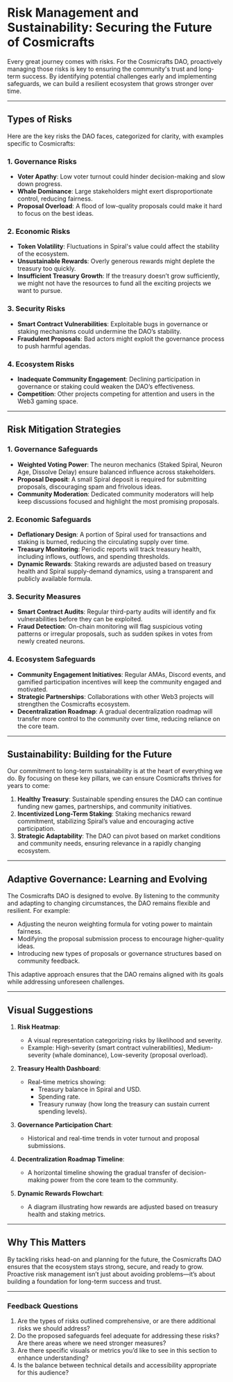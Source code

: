 # Risk Management and Sustainability: Securing the Future of Cosmicrafts

Every great journey comes with risks. For the Cosmicrafts DAO, proactively managing those risks is key to ensuring the community's trust and long-term success. By identifying potential challenges early and implementing safeguards, we can build a resilient ecosystem that grows stronger over time.

---

## Types of Risks

Here are the key risks the DAO faces, categorized for clarity, with examples specific to Cosmicrafts:

### 1. **Governance Risks**

- **Voter Apathy**: Low voter turnout could hinder decision-making and slow down progress.
- **Whale Dominance**: Large stakeholders might exert disproportionate control, reducing fairness.
- **Proposal Overload**: A flood of low-quality proposals could make it hard to focus on the best ideas.

### 2. **Economic Risks**

- **Token Volatility**: Fluctuations in Spiral's value could affect the stability of the ecosystem.
- **Unsustainable Rewards**: Overly generous rewards might deplete the treasury too quickly.
- **Insufficient Treasury Growth**: If the treasury doesn’t grow sufficiently, we might not have the resources to fund all the exciting projects we want to pursue.

### 3. **Security Risks**

- **Smart Contract Vulnerabilities**: Exploitable bugs in governance or staking mechanisms could undermine the DAO’s stability.
- **Fraudulent Proposals**: Bad actors might exploit the governance process to push harmful agendas.

### 4. **Ecosystem Risks**

- **Inadequate Community Engagement**: Declining participation in governance or staking could weaken the DAO’s effectiveness.
- **Competition**: Other projects competing for attention and users in the Web3 gaming space.

---

## Risk Mitigation Strategies

### 1. **Governance Safeguards**

- **Weighted Voting Power**: The neuron mechanics (Staked Spiral, Neuron Age, Dissolve Delay) ensure balanced influence across stakeholders.
- **Proposal Deposit**: A small Spiral deposit is required for submitting proposals, discouraging spam and frivolous ideas.
- **Community Moderation**: Dedicated community moderators will help keep discussions focused and highlight the most promising proposals.

### 2. **Economic Safeguards**

- **Deflationary Design**: A portion of Spiral used for transactions and staking is burned, reducing the circulating supply over time.
- **Treasury Monitoring**: Periodic reports will track treasury health, including inflows, outflows, and spending thresholds.
- **Dynamic Rewards**: Staking rewards are adjusted based on treasury health and Spiral supply-demand dynamics, using a transparent and publicly available formula.

### 3. **Security Measures**

- **Smart Contract Audits**: Regular third-party audits will identify and fix vulnerabilities before they can be exploited.
- **Fraud Detection**: On-chain monitoring will flag suspicious voting patterns or irregular proposals, such as sudden spikes in votes from newly created neurons.

### 4. **Ecosystem Safeguards**

- **Community Engagement Initiatives**: Regular AMAs, Discord events, and gamified participation incentives will keep the community engaged and motivated.
- **Strategic Partnerships**: Collaborations with other Web3 projects will strengthen the Cosmicrafts ecosystem.
- **Decentralization Roadmap**: A gradual decentralization roadmap will transfer more control to the community over time, reducing reliance on the core team.

---

## Sustainability: Building for the Future

Our commitment to long-term sustainability is at the heart of everything we do. By focusing on these key pillars, we can ensure Cosmicrafts thrives for years to come:

1. **Healthy Treasury**: Sustainable spending ensures the DAO can continue funding new games, partnerships, and community initiatives.
2. **Incentivized Long-Term Staking**: Staking mechanics reward commitment, stabilizing Spiral’s value and encouraging active participation.
3. **Strategic Adaptability**: The DAO can pivot based on market conditions and community needs, ensuring relevance in a rapidly changing ecosystem.

---

## Adaptive Governance: Learning and Evolving

The Cosmicrafts DAO is designed to evolve. By listening to the community and adapting to changing circumstances, the DAO remains flexible and resilient. For example:

- Adjusting the neuron weighting formula for voting power to maintain fairness.
- Modifying the proposal submission process to encourage higher-quality ideas.
- Introducing new types of proposals or governance structures based on community feedback.

This adaptive approach ensures that the DAO remains aligned with its goals while addressing unforeseen challenges.

---

## Visual Suggestions

1. **Risk Heatmap**:
   - A visual representation categorizing risks by likelihood and severity.
   - Example: High-severity (smart contract vulnerabilities), Medium-severity (whale dominance), Low-severity (proposal overload).

2. **Treasury Health Dashboard**:
   - Real-time metrics showing:
     - Treasury balance in Spiral and USD.
     - Spending rate.
     - Treasury runway (how long the treasury can sustain current spending levels).

3. **Governance Participation Chart**:
   - Historical and real-time trends in voter turnout and proposal submissions.

4. **Decentralization Roadmap Timeline**:
   - A horizontal timeline showing the gradual transfer of decision-making power from the core team to the community.

5. **Dynamic Rewards Flowchart**:
   - A diagram illustrating how rewards are adjusted based on treasury health and staking metrics.

---

## Why This Matters

By tackling risks head-on and planning for the future, the Cosmicrafts DAO ensures that the ecosystem stays strong, secure, and ready to grow. Proactive risk management isn’t just about avoiding problems—it’s about building a foundation for long-term success and trust.

---

### Feedback Questions

1. Are the types of risks outlined comprehensive, or are there additional risks we should address?
2. Do the proposed safeguards feel adequate for addressing these risks? Are there areas where we need stronger measures?
3. Are there specific visuals or metrics you’d like to see in this section to enhance understanding?
4. Is the balance between technical details and accessibility appropriate for this audience?
